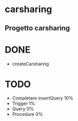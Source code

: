 # carsharing

## Progetto carsharing


# DONE
- createCarsharing 

# TODO
- Completare insertQuery 10%
- Trigger 1%
- Query 0%
- Procedure 0%

